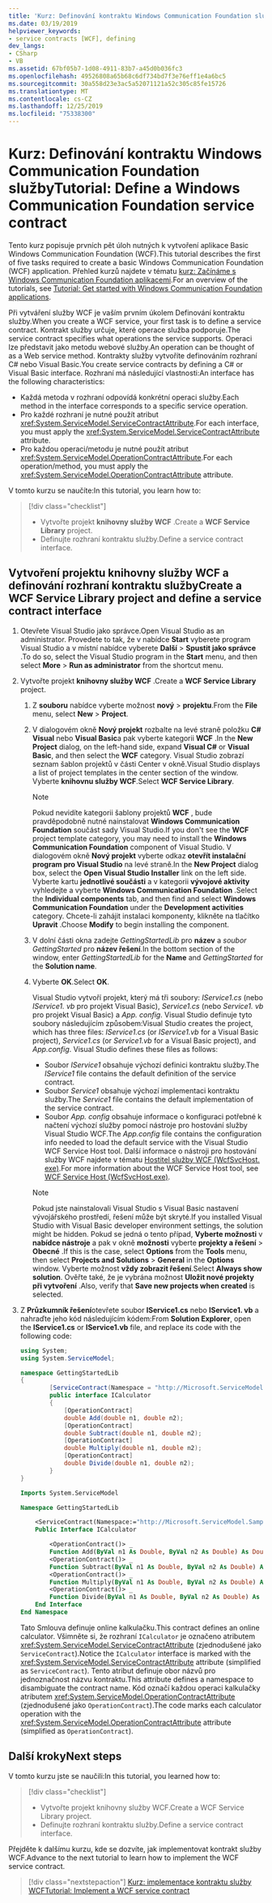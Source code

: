 ```yaml
---
title: 'Kurz: Definování kontraktu Windows Communication Foundation služby'
ms.date: 03/19/2019
helpviewer_keywords:
- service contracts [WCF], defining
dev_langs:
- CSharp
- VB
ms.assetid: 67bf05b7-1d08-4911-83b7-a45d0b036fc3
ms.openlocfilehash: 49526808a65b68c6df734bd7f3e76eff1e4a6bc5
ms.sourcegitcommit: 30a558d23e3ac5a52071121a52c305c85fe15726
ms.translationtype: MT
ms.contentlocale: cs-CZ
ms.lasthandoff: 12/25/2019
ms.locfileid: "75338300"
---
```

# <a name="tutorial-define-a-windows-communication-foundation-service-contract"></a><span data-ttu-id="0f0ba-102">Kurz: Definování kontraktu Windows Communication Foundation služby</span><span class="sxs-lookup"><span data-stu-id="0f0ba-102">Tutorial: Define a Windows Communication Foundation service contract</span></span>

<span data-ttu-id="0f0ba-103">Tento kurz popisuje prvních pět úloh nutných k vytvoření aplikace Basic Windows Communication Foundation (WCF).</span><span class="sxs-lookup"><span data-stu-id="0f0ba-103">This tutorial describes the first of five tasks required to create a basic Windows Communication Foundation (WCF) application.</span></span> <span data-ttu-id="0f0ba-104">Přehled kurzů najdete v tématu [kurz: Začínáme s Windows Communication Foundation aplikacemi](getting-started-tutorial.md).</span><span class="sxs-lookup"><span data-stu-id="0f0ba-104">For an overview of the tutorials, see [Tutorial: Get started with Windows Communication Foundation applications](getting-started-tutorial.md).</span></span>

<span data-ttu-id="0f0ba-105">Při vytváření služby WCF je vaším prvním úkolem Definování kontraktu služby.</span><span class="sxs-lookup"><span data-stu-id="0f0ba-105">When you create a WCF service, your first task is to define a service contract.</span></span> <span data-ttu-id="0f0ba-106">Kontrakt služby určuje, které operace služba podporuje.</span><span class="sxs-lookup"><span data-stu-id="0f0ba-106">The service contract specifies what operations the service supports.</span></span> <span data-ttu-id="0f0ba-107">Operaci lze představit jako metodu webové služby.</span><span class="sxs-lookup"><span data-stu-id="0f0ba-107">An operation can be thought of as a Web service method.</span></span> <span data-ttu-id="0f0ba-108">Kontrakty služby vytvoříte definováním rozhraní C# nebo Visual Basic.</span><span class="sxs-lookup"><span data-stu-id="0f0ba-108">You create service contracts by defining a C# or Visual Basic interface.</span></span> <span data-ttu-id="0f0ba-109">Rozhraní má následující vlastnosti:</span><span class="sxs-lookup"><span data-stu-id="0f0ba-109">An interface has the following characteristics:</span></span>

- <span data-ttu-id="0f0ba-110">Každá metoda v rozhraní odpovídá konkrétní operaci služby.</span><span class="sxs-lookup"><span data-stu-id="0f0ba-110">Each method in the interface corresponds to a specific service operation.</span></span> 
- <span data-ttu-id="0f0ba-111">Pro každé rozhraní je nutné použít atribut <xref:System.ServiceModel.ServiceContractAttribute>.</span><span class="sxs-lookup"><span data-stu-id="0f0ba-111">For each interface, you must apply the <xref:System.ServiceModel.ServiceContractAttribute> attribute.</span></span>
- <span data-ttu-id="0f0ba-112">Pro každou operaci/metodu je nutné použít atribut <xref:System.ServiceModel.OperationContractAttribute>.</span><span class="sxs-lookup"><span data-stu-id="0f0ba-112">For each operation/method, you must apply the <xref:System.ServiceModel.OperationContractAttribute> attribute.</span></span> 

<span data-ttu-id="0f0ba-113">V tomto kurzu se naučíte:</span><span class="sxs-lookup"><span data-stu-id="0f0ba-113">In this tutorial, you learn how to:</span></span>
> [!div class="checklist"]
>
> - <span data-ttu-id="0f0ba-114">Vytvořte projekt **knihovny služby WCF** .</span><span class="sxs-lookup"><span data-stu-id="0f0ba-114">Create a **WCF Service Library** project.</span></span>
> - <span data-ttu-id="0f0ba-115">Definujte rozhraní kontraktu služby.</span><span class="sxs-lookup"><span data-stu-id="0f0ba-115">Define a service contract interface.</span></span>

## <a name="create-a-wcf-service-library-project-and-define-a-service-contract-interface"></a><span data-ttu-id="0f0ba-116">Vytvoření projektu knihovny služby WCF a definování rozhraní kontraktu služby</span><span class="sxs-lookup"><span data-stu-id="0f0ba-116">Create a WCF Service Library project and define a service contract interface</span></span>

1. <span data-ttu-id="0f0ba-117">Otevřete Visual Studio jako správce.</span><span class="sxs-lookup"><span data-stu-id="0f0ba-117">Open Visual Studio as an administrator.</span></span> <span data-ttu-id="0f0ba-118">Provedete to tak, že v nabídce **Start** vyberete program Visual Studio a v místní nabídce vyberete **Další** > **Spustit jako správce** .</span><span class="sxs-lookup"><span data-stu-id="0f0ba-118">To do so, select the Visual Studio program in the **Start** menu, and then select **More** > **Run as administrator** from the shortcut menu.</span></span>

2. <span data-ttu-id="0f0ba-119">Vytvořte projekt **knihovny služby WCF** .</span><span class="sxs-lookup"><span data-stu-id="0f0ba-119">Create a **WCF Service Library** project.</span></span>

   1. <span data-ttu-id="0f0ba-120">Z **souboru** nabídce vyberte možnost **nový** > **projektu**.</span><span class="sxs-lookup"><span data-stu-id="0f0ba-120">From the **File** menu, select **New** > **Project**.</span></span>

   2. <span data-ttu-id="0f0ba-121">V dialogovém okně **Nový projekt** rozbalte na levé straně položku  **C# Visual** nebo **Visual Basic**a pak vyberte kategorii **WCF** .</span><span class="sxs-lookup"><span data-stu-id="0f0ba-121">In the **New Project** dialog, on the left-hand side, expand **Visual C#** or **Visual Basic**, and then select the **WCF** category.</span></span> <span data-ttu-id="0f0ba-122">Visual Studio zobrazí seznam šablon projektů v části Center v okně.</span><span class="sxs-lookup"><span data-stu-id="0f0ba-122">Visual Studio displays a list of project templates in the center section of the window.</span></span> <span data-ttu-id="0f0ba-123">Vyberte **knihovnu služby WCF**.</span><span class="sxs-lookup"><span data-stu-id="0f0ba-123">Select **WCF Service Library**.</span></span>

      > [!NOTE]
      > <span data-ttu-id="0f0ba-124">Pokud nevidíte kategorii šablony projektů **WCF** , bude pravděpodobně nutné nainstalovat **Windows Communication Foundation** součást sady Visual Studio.</span><span class="sxs-lookup"><span data-stu-id="0f0ba-124">If you don't see the **WCF** project template category, you may need to install the **Windows Communication Foundation** component of Visual Studio.</span></span> <span data-ttu-id="0f0ba-125">V dialogovém okně **Nový projekt** vyberte odkaz **otevřít instalační program pro Visual Studio** na levé straně.</span><span class="sxs-lookup"><span data-stu-id="0f0ba-125">In the **New Project** dialog box, select the **Open Visual Studio Installer** link on the left side.</span></span> <span data-ttu-id="0f0ba-126">Vyberte kartu **jednotlivé součásti** a v kategorii **vývojové aktivity** vyhledejte a vyberte **Windows Communication Foundation** .</span><span class="sxs-lookup"><span data-stu-id="0f0ba-126">Select the **Individual components** tab, and then find and select **Windows Communication Foundation** under the **Development activities** category.</span></span> <span data-ttu-id="0f0ba-127">Chcete-li zahájit instalaci komponenty, klikněte na tlačítko **Upravit** .</span><span class="sxs-lookup"><span data-stu-id="0f0ba-127">Choose **Modify** to begin installing the component.</span></span>

   3. <span data-ttu-id="0f0ba-128">V dolní části okna zadejte *GettingStartedLib* pro **název** a *soubor GettingStarted* pro **název řešení**.</span><span class="sxs-lookup"><span data-stu-id="0f0ba-128">In the bottom section of the window, enter *GettingStartedLib* for the **Name** and *GettingStarted* for the **Solution name**.</span></span> 

   4. <span data-ttu-id="0f0ba-129">Vyberte **OK**.</span><span class="sxs-lookup"><span data-stu-id="0f0ba-129">Select **OK**.</span></span>

      <span data-ttu-id="0f0ba-130">Visual Studio vytvoří projekt, který má tři soubory: *IService1.cs* (nebo *IService1. vb* pro projekt Visual Basic), *Service1.cs* (nebo *Service1. vb* pro projekt Visual Basic) a *App. config*. Visual Studio definuje tyto soubory následujícím způsobem:</span><span class="sxs-lookup"><span data-stu-id="0f0ba-130">Visual Studio creates the project, which has three files: *IService1.cs* (or *IService1.vb* for a Visual Basic project), *Service1.cs* (or *Service1.vb* for a Visual Basic project), and *App.config*. Visual Studio defines these files as follows:</span></span> 
      - <span data-ttu-id="0f0ba-131">Soubor *IService1* obsahuje výchozí definici kontraktu služby.</span><span class="sxs-lookup"><span data-stu-id="0f0ba-131">The *IService1* file contains the default definition of the service contract.</span></span> 
      - <span data-ttu-id="0f0ba-132">Soubor *Service1* obsahuje výchozí implementaci kontraktu služby.</span><span class="sxs-lookup"><span data-stu-id="0f0ba-132">The *Service1* file contains the default implementation of the service contract.</span></span> 
      - <span data-ttu-id="0f0ba-133">Soubor *App. config* obsahuje informace o konfiguraci potřebné k načtení výchozí služby pomocí nástroje pro hostování služby Visual Studio WCF.</span><span class="sxs-lookup"><span data-stu-id="0f0ba-133">The *App.config* file contains the configuration info needed to load the default service with the Visual Studio WCF Service Host tool.</span></span> <span data-ttu-id="0f0ba-134">Další informace o nástroji pro hostování služby WCF najdete v tématu [Hostitel služby WCF (WcfSvcHost. exe)](wcf-service-host-wcfsvchost-exe.md).</span><span class="sxs-lookup"><span data-stu-id="0f0ba-134">For more information about the WCF Service Host tool, see [WCF Service Host (WcfSvcHost.exe)](wcf-service-host-wcfsvchost-exe.md).</span></span>

      > [!NOTE]
      > <span data-ttu-id="0f0ba-135">Pokud jste nainstalovali Visual Studio s Visual Basic nastavení vývojářského prostředí, řešení může být skryté.</span><span class="sxs-lookup"><span data-stu-id="0f0ba-135">If you installed Visual Studio with Visual Basic developer environment settings, the solution might be hidden.</span></span> <span data-ttu-id="0f0ba-136">Pokud se jedná o tento případ, **Vyberte možnosti** v **nabídce nástroje** a pak v okně **možnosti** vyberte **projekty a řešení** > **Obecné** .</span><span class="sxs-lookup"><span data-stu-id="0f0ba-136">If this is the case, select **Options** from the **Tools** menu, then select **Projects and Solutions** > **General** in the **Options** window.</span></span> <span data-ttu-id="0f0ba-137">Vyberte možnost **vždy zobrazit řešení**.</span><span class="sxs-lookup"><span data-stu-id="0f0ba-137">Select **Always show solution**.</span></span> <span data-ttu-id="0f0ba-138">Ověřte také, že je vybrána možnost **Uložit nové projekty při vytvoření** .</span><span class="sxs-lookup"><span data-stu-id="0f0ba-138">Also, verify that **Save new projects when created** is selected.</span></span>

3. <span data-ttu-id="0f0ba-139">Z **Průzkumník řešení**otevřete soubor **IService1.cs** nebo **IService1. vb** a nahraďte jeho kód následujícím kódem:</span><span class="sxs-lookup"><span data-stu-id="0f0ba-139">From **Solution Explorer**, open the **IService1.cs** or **IService1.vb** file, and replace its code with the following code:</span></span>

    ```csharp
    using System;
    using System.ServiceModel;

    namespace GettingStartedLib
    {
            [ServiceContract(Namespace = "http://Microsoft.ServiceModel.Samples")]
            public interface ICalculator
            {
                [OperationContract]
                double Add(double n1, double n2);
                [OperationContract]
                double Subtract(double n1, double n2);
                [OperationContract]
                double Multiply(double n1, double n2);
                [OperationContract]
                double Divide(double n1, double n2);
            }
    }
    ```

    ```vb
    Imports System.ServiceModel

    Namespace GettingStartedLib

        <ServiceContract(Namespace:="http://Microsoft.ServiceModel.Samples")> _
        Public Interface ICalculator

            <OperationContract()> _
            Function Add(ByVal n1 As Double, ByVal n2 As Double) As Double
            <OperationContract()> _
            Function Subtract(ByVal n1 As Double, ByVal n2 As Double) As Double
            <OperationContract()> _
            Function Multiply(ByVal n1 As Double, ByVal n2 As Double) As Double
            <OperationContract()> _
            Function Divide(ByVal n1 As Double, ByVal n2 As Double) As Double
        End Interface
    End Namespace
    ```

     <span data-ttu-id="0f0ba-140">Tato Smlouva definuje online kalkulačku.</span><span class="sxs-lookup"><span data-stu-id="0f0ba-140">This contract defines an online calculator.</span></span> <span data-ttu-id="0f0ba-141">Všimněte si, že rozhraní `ICalculator` je označeno atributem <xref:System.ServiceModel.ServiceContractAttribute> (zjednodušené jako `ServiceContract`).</span><span class="sxs-lookup"><span data-stu-id="0f0ba-141">Notice the `ICalculator` interface is marked with the <xref:System.ServiceModel.ServiceContractAttribute> attribute (simplified as `ServiceContract`).</span></span> <span data-ttu-id="0f0ba-142">Tento atribut definuje obor názvů pro jednoznačnost názvu kontraktu.</span><span class="sxs-lookup"><span data-stu-id="0f0ba-142">This attribute defines a namespace to disambiguate the contract name.</span></span> <span data-ttu-id="0f0ba-143">Kód označí každou operaci kalkulačky atributem <xref:System.ServiceModel.OperationContractAttribute> (zjednodušené jako `OperationContract`).</span><span class="sxs-lookup"><span data-stu-id="0f0ba-143">The code marks each calculator operation with the <xref:System.ServiceModel.OperationContractAttribute> attribute (simplified as `OperationContract`).</span></span>

## <a name="next-steps"></a><span data-ttu-id="0f0ba-144">Další kroky</span><span class="sxs-lookup"><span data-stu-id="0f0ba-144">Next steps</span></span>

<span data-ttu-id="0f0ba-145">V tomto kurzu jste se naučili:</span><span class="sxs-lookup"><span data-stu-id="0f0ba-145">In this tutorial, you learned how to:</span></span>
> [!div class="checklist"]
>
> - <span data-ttu-id="0f0ba-146">Vytvořte projekt knihovny služby WCF.</span><span class="sxs-lookup"><span data-stu-id="0f0ba-146">Create a WCF Service Library project.</span></span>
> - <span data-ttu-id="0f0ba-147">Definujte rozhraní kontraktu služby.</span><span class="sxs-lookup"><span data-stu-id="0f0ba-147">Define a service contract interface.</span></span>

<span data-ttu-id="0f0ba-148">Přejděte k dalšímu kurzu, kde se dozvíte, jak implementovat kontrakt služby WCF.</span><span class="sxs-lookup"><span data-stu-id="0f0ba-148">Advance to the next tutorial to learn how to implement the WCF service contract.</span></span>

> [!div class="nextstepaction"]
> [<span data-ttu-id="0f0ba-149">Kurz: implementace kontraktu služby WCF</span><span class="sxs-lookup"><span data-stu-id="0f0ba-149">Tutorial: Implement a WCF service contract</span></span>](how-to-implement-a-wcf-contract.md)
